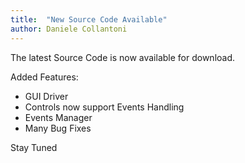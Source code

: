 ```yaml
---
title:  "New Source Code Available"
author: Daniele Collantoni
---
```


The latest Source Code is now available for download.

Added Features:
- GUI Driver
- Controls now support Events Handling
- Events Manager
- Many Bug Fixes

Stay Tuned
